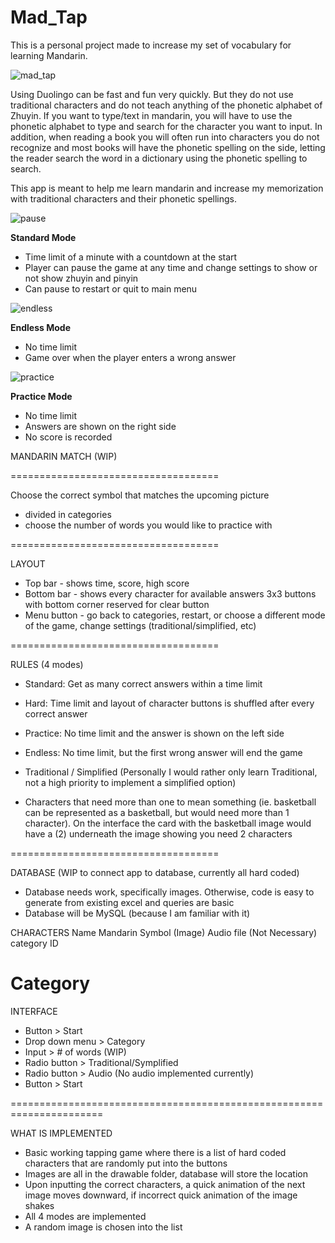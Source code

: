 # Mad_Tap

This is a personal project made to increase my set of vocabulary for learning Mandarin. 

![mad_tap](https://user-images.githubusercontent.com/32204716/113523833-4101c980-955f-11eb-8f43-ae8e76caf4c5.gif)

Using Duolingo can be fast and fun very quickly. But they do not use traditional characters and do not teach anything of the phonetic alphabet of Zhuyin. If you want to type/text in mandarin, you will have to use the phonetic alphabet to type and search for the character you want to input. In addition, when reading a book you will often run into characters you do not recognize and most books will have the phonetic spelling on the side, letting the reader search the word in a dictionary using the phonetic spelling to search.

This app is meant to help me learn mandarin and increase my memorization with traditional characters and their phonetic spellings.

![pause](https://user-images.githubusercontent.com/32204716/113523825-2e879000-955f-11eb-9c24-a265da0122e3.gif)

**Standard Mode**
- Time limit of a minute with a countdown at the start
- Player can pause the game at any time and change settings to show or not show zhuyin and pinyin
- Can pause to restart or quit to main menu

![endless](https://user-images.githubusercontent.com/32204716/113523817-19aafc80-955f-11eb-890a-f4c9bd45ae01.gif)

**Endless Mode**
- No time limit
- Game over when the player enters a wrong answer

![practice](https://user-images.githubusercontent.com/32204716/113523820-24659180-955f-11eb-937f-8c456d307a4d.gif)

**Practice Mode**
- No time limit
- Answers are shown on the right side
- No score is recorded

MANDARIN MATCH (WIP)

====================================

Choose the correct symbol that matches the upcoming picture
- divided in categories
- choose the number of words you would like to practice with

====================================

LAYOUT
- Top bar - shows time, score, high score
- Bottom bar - shows every character for available answers 3x3 buttons with bottom corner reserved for clear button
- Menu button - go back to categories, restart, or choose a different mode of the game, change settings (traditional/simplified, etc)

====================================

RULES (4 modes)
- Standard: Get as many correct answers within a time limit
- Hard: Time limit and layout of character buttons is shuffled after every correct answer
- Practice: No time limit and the answer is shown on the left side
- Endless: No time limit, but the first wrong answer will end the game

- Traditional / Simplified (Personally I would rather only learn Traditional, not a high priority to implement a simplified option)
- Characters that need more than one to mean something (ie. basketball can be represented as a basketball, but would need more than 1 character). On the interface the card with the basketball image would have a (2) underneath the image showing you need 2 characters

====================================

DATABASE (WIP to connect app to database, currently all hard coded)
- Database needs work, specifically images. Otherwise, code is easy to generate from existing excel and queries are basic
- Database will be MySQL (because I am familiar with it)

CHARACTERS
Name
Mandarin 
Symbol (Image)
Audio file (Not Necessary)
category ID

Category
================================

INTERFACE
- Button > Start
- Drop down menu > Category
- Input > # of words (WIP)
- Radio button > Traditional/Symplified
- Radio button > Audio (No audio implemented currently)
- Button > Start

======================================================================

WHAT IS IMPLEMENTED
- Basic working tapping game where there is a list of hard coded characters that are randomly put into the buttons 
- Images are all in the drawable folder, database will store the location
- Upon inputting the correct characters, a quick animation of the next image moves downward, if incorrect quick animation of the image shakes
- All 4 modes are implemented
- A random image is chosen into the list
